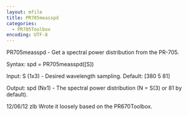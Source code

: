 ```yaml
---
layout: mfile
title: PR705measspd
categories:
  - PR705Toolbox
encoding: UTF-8
---
```


PR705measspd - Get a spectral power distribution from the PR-705.

Syntax:
spd = PR705measspd([S])

Input:
S (1x3) - Desired wavelength sampling. Default: [380 5 81]

Output:
spd (Nx1) - The spectral power distribution (N = S(3) or 81 by default).

12/06/12   zlb   Wrote it loosely based on the PR670Toolbox.